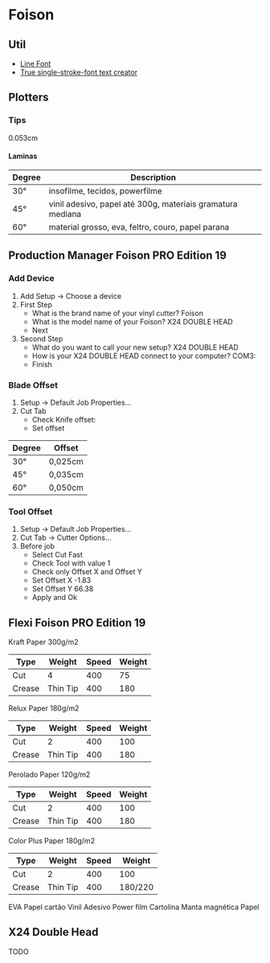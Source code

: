 # Foison

## Util

- [Line Font](https://martenjacobs.github.io/LineFont/linefont.html)
- [True single-stroke-font text creator](https://www.templatemaker.nl/singlelinetext/)

## Plotters

### Tips

0.053cm

#### Laminas

| Degree | Description|
| --- | --- |
| 30° | insofilme, tecidos, powerfilme |
| 45° | vinil adesivo, papel até 300g, materiais gramatura mediana |
| 60° | material grosso, eva, feltro, couro, papel parana |

## Production Manager Foison PRO Edition 19

### Add Device

1. Add Setup -> Choose a device
2. First Step
   - What is the brand name of your vinyl cutter? Foison
   - What is the model name of your Foison? X24 DOUBLE HEAD
   - Next
3. Second Step
   - What do you want to call your new setup? X24 DOUBLE HEAD
   - How is your X24 DOUBLE HEAD connect to your computer? COM3:
   - Finish

### Blade Offset

1. Setup -> Default Job Properties...
2. Cut Tab
   - Check Knife offset:
   - Set offset

| Degree | Offset |
| --- | --- |
| 30° | 0,025cm |
| 45° | 0,035cm |
| 60° | 0,050cm |

### Tool Offset

1. Setup -> Default Job Properties...
2. Cut Tab -> Cutter Options...
3. Before job
   - Select Cut Fast
   - Check Tool with value 1
   - Check only Offset X and Offset Y
   - Set Offset X -1.83
   - Set Offset Y 66.38
   - Apply and Ok

## Flexi Foison PRO Edition 19

Kraft Paper 300g/m2

| Type | Weight | Speed | Weight |
| --- | --- | --- | --- |
| Cut | 4 | 400 | 75 |
| Crease | Thin Tip | 400 | 180 |

Relux Paper 180g/m2

| Type | Weight | Speed | Weight |
| --- | --- | --- | --- |
| Cut | 2 | 400 | 100 |
| Crease | Thin Tip | 400 | 180 |

Perolado Paper 120g/m2

| Type | Weight | Speed | Weight |
| --- | --- | --- | --- |
| Cut | 2 | 400 | 100 |
| Crease | Thin Tip | 400 | 180 |

Color Plus Paper 180g/m2

| Type | Weight | Speed | Weight |
| --- | --- | --- | --- |
| Cut | 2 | 400 | 100 |
| Crease | Thin Tip | 400 | 180/220 |

EVA
Papel cartão
Vinil Adesivo
Power film
Cartolina
Manta magnética
Papel

## X24 Double Head

TODO
